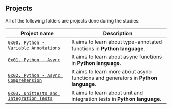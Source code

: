 ## Projects
All of the following folders are projects done during the studies:

| Project name | Description |
| ------------ | ----------- |
| [`0x00. Python - Variable Annotations`](https://github.com/wendymunyasi/alx-backend-python/tree/master/0x00-python_variable_annotations) | It aims to learn about type-annotated functions in **Python language**.|
| [`0x01. Python - Async`](https://github.com/wendymunyasi/alx-backend-python/tree/master/0x01-python_async_function) | It aims to learn about async functions in **Python language**.|
| [`0x02. Python - Async Comprehension`](https://github.com/wendymunyasi/alx-backend-python/tree/master/0x02-python_async_comprehension) | It aims to learn more about async functions and generators in **Python language**.|
| [`0x03. Unittests and Integration Tests`](https://github.com/wendymunyasi/alx-backend-python/tree/master/0x03-Unittests_and_integration_tests) | It aims to learn about unit and integration tests in **Python language**.|
